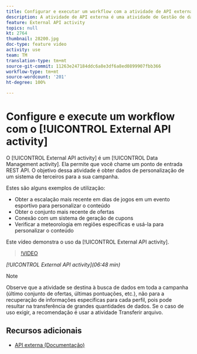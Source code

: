 ```yaml
---
title: Configurar e executar um workflow com a atividade de API externa
description: A atividade de API externa é uma atividade de Gestão de dados. Ela permite que você chame um ponto de entrada REST API. O objetivo dessa atividade é obter dados de personalização de um sistema de terceiros para a sua campanha.
feature: External API activity
topics: null
kt: 2764
thumbnail: 28200.jpg
doc-type: feature video
activity: use
team: TM
translation-type: tm+mt
source-git-commit: 11263e247184ddc6a8e3df6a8ed0899907fbb366
workflow-type: tm+mt
source-wordcount: '201'
ht-degree: 100%

---
```



# Configure e execute um workflow com o [!UICONTROL External API activity]

O [!UICONTROL External API activity] é um [!UICONTROL Data Management activity]. Ela permite que você chame um ponto de entrada REST API. O objetivo dessa atividade é obter dados de personalização de um sistema de terceiros para a sua campanha.

Estes são alguns exemplos de utilização:

* Obter a escalação mais recente em dias de jogos em um evento esportivo para personalizar o conteúdo
* Obter o conjunto mais recente de ofertas
* Conexão com um sistema de geração de cupons
* Verificar a meteorologia em regiões específicas e usá-la para personalizar o conteúdo

Este vídeo demonstra o uso da [!UICONTROL External API activity].

>[!VIDEO](https://video.tv.adobe.com/v/28200/?quality=12)

*[!UICONTROL External API activity](06:48 min)*

>[!NOTE]
>
>Observe que a atividade se destina à busca de dados em toda a campanha (último conjunto de ofertas, últimas pontuações, etc.), não para a recuperação de informações específicas para cada perfil, pois pode resultar na transferência de grandes quantidades de dados. Se o caso de uso exigir, a recomendação é usar a atividade Transferir arquivo.

## Recursos adicionais

* [API externa (Documentação)](https://docs.adobe.com/content/help/pt-BR/campaign-standard/using/managing-processes-and-data/data-management-activities/external-api.html)

